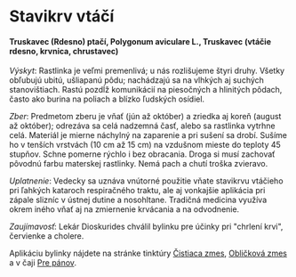 Stavikrv vtáčí
==============

#### Truskavec (Rdesno) ptačí, Polygonum aviculare L., Truskavec (vtáčie rdesno, krvnica, chrustavec)

*Výskyt*: Rastlinka je veľmi premenlivá; u nás rozlišujeme štyri druhy. Všetky
obľubujú ubitú, ušliapanú pôdu; nachádzajú sa na vlhkých aj suchých
stanovištiach. Rastú pozdĺž komunikácií na piesočných a hlinitých pôdach, často
ako burina na poliach a blízko ľudských osídiel.

*Zber*: Predmetom zberu je vňať (jún až október) a zriedka aj koreň (august až
október); odrezáva sa celá nadzemná časť, alebo sa rastlinka vytrhne celá.
Materiál je mierne náchylný na zaparenie a pri sušení sa drobí. Sušíme ho v
tenších vrstvách (10 cm až 15 cm) na vzdušnom mieste do teploty 45 stupňov.
Schne pomerne rýchlo i bez obracania. Droga si musí zachovať pôvodnú farbu
materskej rastlinky. Nemá pach a chutí troška zvieravo.

*Uplatnenie*: Vedecky sa uznáva vnútorné použitie vňate stavikrvu vtáčieho pri
ľahkých kataroch respiračného traktu, ale aj vonkajšie aplikácia pri zápale
slizníc v ústnej dutine a nosohltane. Tradičná medicina využíva okrem iného vňať
aj na zmiernenie krvácania a na odvodnenie.

*Zaujímavosť*: Lekár Dioskurides chválil bylinku pre účinky pri "chrlení krvi",
červienke a cholere.

Aplikáciu bylinky nájdete na stránke tinktúry
[Čistiaca zmes](/sip/tinktury/zmes-cistiaca),
[Obličková zmes](/sip/tinktury/zmes-oblickova-ledvinova)
a v čaji [Pre pánov](/sip/caje/pre-panov).
